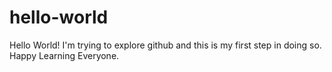 # hello-world
Hello World!
I'm trying to explore github and this is my first step in doing so.
Happy Learning Everyone.
